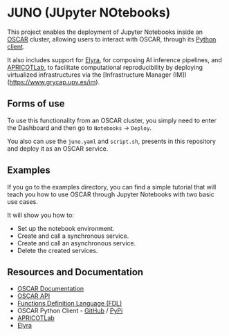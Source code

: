 # JUNO (JUpyter NOtebooks)

This project enables the deployment of Jupyter Notebooks inside an [OSCAR](https://oscar.grycap.net/) cluster, allowing users to interact with OSCAR, through its [Python client](https://github.com/grycap/oscar_python).  

It also includes support for [Elyra](https://github.com/elyra-ai/elyra), for composing AI inference pipelines, and [APRICOTLab](https://github.com/grycap/apricotlab), to facilitate computational reproducibility by deploying virtualized infrastructures via the [Infrastructure Manager (IM])(https://www.grycap.upv.es/im).

## Forms of use

To use this functionality from an OSCAR cluster, you simply need to enter the Dashboard and then go to `Notebooks` → `Deploy`.

You also can use the `juno.yaml` and `script.sh`, presents in this repository and deploy it as an OSCAR service.

## Examples

If you go to the examples directory, you can find a simple tutorial that will teach you how to use OSCAR through Jupyter Notebooks with two basic use cases.

It will show you how to:
- Set up the notebook environment.
- Create and call a synchronous service. 
- Create and call an asynchronous service.
- Delete the created services.

## Resources and Documentation

- [OSCAR Documentation](https://docs.oscar.grycap.net/)  
- [OSCAR API](https://docs.oscar.grycap.net/api/)  
- [Functions Definition Language (FDL)](https://docs.oscar.grycap.net/fdl/)   
- OSCAR Python Client - [GitHub](https://github.com/grycap/oscar_python) / [PyPi](https://pypi.org/project/oscar-python/)    
- [APRICOTLab](https://github.com/grycap/apricotlab)   
- [Elyra](https://github.com/elyra-ai/elyra) 
